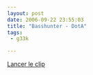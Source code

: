 ```yaml
---
layout: post
date: 2006-09-22 23:55:03
title: "Basshunter - DotA"
tags:
 - g33k

---
```


[Lancer le clip](http://www.lelombrik.net/templates/models/flvplayer.swf?file=http://media.lelombrik.net/basshunter-dota-lelombrik.flv&autoStart=true)
